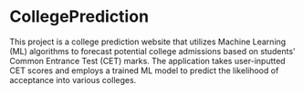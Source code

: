 # CollegePrediction
This project is a college prediction website that utilizes Machine Learning (ML) algorithms to forecast potential college admissions based on students' Common Entrance Test (CET) marks. The application takes user-inputted CET scores and employs a trained ML model to predict the likelihood of acceptance into various colleges.
